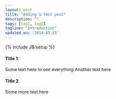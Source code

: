 ```yaml
---
layout: post
title: "Adding a test post"
description: ""
tags: [tag1, tag2]
tagline: "Introduction"
updated_on: '2014-03-25'
---
```

{% include JB/setup %}

#### Title 1
Some text here to see everything
Another text here

#### Title 2
Some more text here


